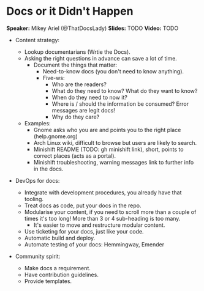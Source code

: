 # Docs or it Didn't Happen

**Speaker:** Mikey Ariel (@ThatDocsLady)
**Slides:** TODO
**Video:** TODO

- Content strategy:
  - Lookup documentarians (Wrtie the Docs).
  - Asking the right questions in advance can save a lot of time.
    - Document the things that matter:
      - Need-to-know docs (you don't need to know anything).
      - Five-ws:
        - Who are the readers?
        - What do they need to know? What do they want to know?
        - When do they need to now it?
        - Where is / should the information be consumed? Error messages are
          legit docs!
        - Why do they care?
  - Examples:
    - Gnome asks who you are and points you to the right place (help.gnome.org)
    - Arch Linux wiki, difficult to browse but users are likely to search.
    - Minishift README (TODO: gh minishift link), short, points to correct
      places (acts as a portal).
    - Minishift troubleshooting, warning messages link to further info in the
      docs.

- DevOps for docs:
  - Integrate with development procedures, you already have that tooling.
  - Treat docs as code, put your docs in the repo.
  - Modularise your content, if you need to scroll more than a couple of
    times it's too long! More than 3 or 4 sub-heading is too many.
    - It's easier to move and restructure modular content.
  - Use ticketing for your docs, just like your code.
  - Automatic build and deploy.
  - Automate testing of your docs: Hemmingway, Emender

- Community spirit:
  - Make docs a requirement.
  - Have contribution guidelines.
  - Provide templates.
